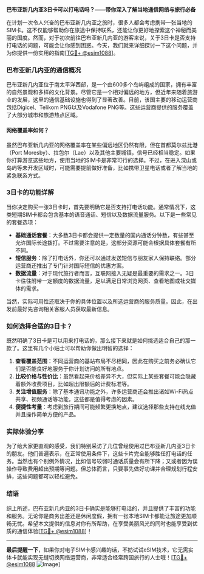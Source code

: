 **巴布亚新几内亚3日卡可以打电话吗？——带你深入了解当地通信网络与旅行必备**

在计划一次令人兴奋的巴布亚新几内亚之旅时，很多人都会考虑携带一张当地的SIM卡。这不仅能够帮助你在旅途中保持联系，还能让你更好地探索这个神秘而美丽的国度。然而，对于初次前往巴布亚新几内亚的游客来说，关于3日卡是否支持打电话的问题，可能会让你感到困惑。今天，我们就来详细探讨一下这个问题，并为你提供一份实用的指南[[TG💪+ @esim1088](https://t.me/s/esim1088)]。

### 巴布亚新几内亚的通信概况

巴布亚新几内亚位于南太平洋西部，是一个由600多个岛屿组成的国家，拥有丰富的自然景观和多样的文化背景。尽管它是一个相对偏远的地方，但近年来随着旅游业的发展，这里的通信基础设施也得到了显著改善。目前，该国主要的移动运营商包括Digicel、Telikom PNG以及Vodafone PNG等。这些运营商提供的服务覆盖了大部分城市和旅游热点区域。

#### 网络覆盖率如何？
虽然巴布亚新几内亚的网络覆盖率在某些偏远地区仍然有限，但在首都莫尔兹比港（Port Moresby）、拉包尔（Lae）以及其他主要城镇，信号已经相当稳定。如果你打算游览这些地方，使用当地的SIM卡是非常可行的选择。不过，在进入深山或岛屿等未开发区域时，可能需要提前做好准备，比如携带卫星电话或者了解当地的紧急联系方式。

### 3日卡的功能详解

当你决定购买一张3日卡时，首先要明确它是否支持打电话功能。通常情况下，这类短期SIM卡都会包含基本的语音通话、短信以及数据流量服务。以下是一些常见的套餐选项：

- **基础通话套餐**：大多数3日卡都会提供一定数量的国内通话分钟数，有些甚至允许国际长途拨打。不过需要注意的是，这部分资源可能会根据具体套餐有所不同。
- **短信服务**：除了打电话外，你还可以通过发送短信与朋友家人保持联络。部分运营商还推出了专门针对国际短信的优惠方案。
- **数据流量**：对于现代旅行者而言，互联网接入无疑是最重要的需求之一。3日卡往往附带一定额度的数据流量，足以满足日常浏览网页、查看地图或社交媒体的需求。

当然，实际可用性还取决于你的具体位置以及所选运营商的服务质量。因此，在出发前最好先咨询相关客服人员获取最新信息。

### 如何选择合适的3日卡？

既然明确了3日卡是可以用来打电话的，那么接下来就是如何挑选适合自己的那一款了。这里有几个小贴士可以帮助你做出明智的选择：

1. **查看覆盖范围**：不同运营商的基站布局不尽相同，因此在购买之前务必确认它们是否能良好地服务于你计划访问的所有地点。
2. **比较价格与性价比**：虽然看起来价格差异不大，但实际上某些套餐可能会隐藏着额外收费项目，比如超出限额后的计费标准等。
3. **关注增值服务**：除了基本通讯功能之外，许多运营商还会推出诸如Wi-Fi热点共享、视频通话等功能，这些都是值得考虑的因素。
4. **便捷性考量**：考虑到旅行期间可能频繁更换地点，建议选择那些支持在线充值并且操作简单方便的产品。

### 实际体验分享

为了给大家更直观的感受，我们特别采访了几位曾经使用过巴布亚新几内亚3日卡的朋友。他们普遍表示，在正常使用条件下，这些卡片完全能够胜任打电话的任务。当然也有个别例外情况，比如信号较弱时通话质量会有所下降；又或者因为误操作导致费用超出预期等问题。但总体而言，只要事先做好功课并合理规划行程安排，这些问题都可以轻松避免。

### 结语

综上所述，巴布亚新几内亚的3日卡确实是能够打电话的，并且提供了丰富的功能和服务。无论你是商务出差还是休闲度假，拥有一张本地SIM卡都能让旅途更加顺畅无忧。希望本文提供的信息对你有所帮助，在享受美丽风光的同时也能享受到优质的通信体验[[TG💪+ @esim1088](https://t.me/s/esim1088)]！

---

**最后提醒一下**，如果你对电子SIM卡感兴趣的话，不妨试试eSIM技术，它无需实体卡就能实现无缝切换网络运营商，非常适合经常跨国旅行的人士哦！[[TG💪+ @esim1088](https://t.me/s/esim1088) ![Image](https://i.postimg.cc/4NQfJmqS/Snipaste-2025-05-13-00-14-12.png)]